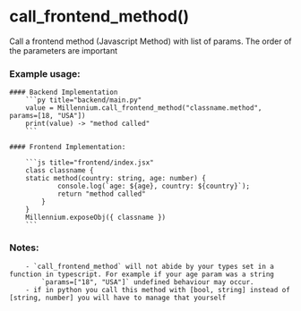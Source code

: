 # call_frontend_method()

Call a frontend method (Javascript Method) with list of params. The order of the parameters are important
###  Example usage:
    #### Backend Implementation
        ```py title="backend/main.py"
        value = Millennium.call_frontend_method("classname.method", params=[18, "USA"])
        print(value) -> "method called"
        ```
        
    #### Frontend Implementation:
        
        ```js title="frontend/index.jsx"
        class classname {
        static method(country: string, age: number) {
                console.log(`age: ${age}, country: ${country}`);
                return "method called"
            }
        }
        Millennium.exposeObj({ classname })
        ```
### Notes: 
        - `call_frontend_method` will not abide by your types set in a function in typescript. For example if your age param was a string
            `params=["18", "USA"]` undefined behaviour may occur. 
        - if in python you call this method with [bool, string] instead of [string, number] you will have to manage that yourself